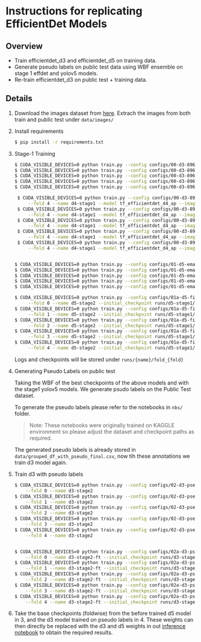 # Instructions for replicating EfficientDet Models


## Overview
- Train efficientdet_d3 and efficientdet_d5 on training data. 
- Generate pseudo labels on public test data using WBF ensemble on stage 1 effdet and yolov5 models.
- Re-train efficientdet_d3 on public test + training data.


## Details

1. Download the images dataset from [here](https://www.kaggle.com/benihime91/siim-covid19-png-1024px). Extrach the images from both train and public test under `data/images/`

2. Install requirements

    ```bash
    $ pip install -r requirements.txt
    ```

3. Stage-1 Training
   
   ```bash
   $ CUDA_VISIBLE_DEVICES=0 python train.py --config configs/00-d3-896.yaml --fold 0 --name d3-stage1
   $ CUDA_VISIBLE_DEVICES=0 python train.py --config configs/00-d3-896.yaml --fold 1 --name d3-stage1
   $ CUDA_VISIBLE_DEVICES=0 python train.py --config configs/00-d3-896.yaml --fold 2 --name d3-stage1
   $ CUDA_VISIBLE_DEVICES=0 python train.py --config configs/00-d3-896.yaml --fold 3 --name d3-stage1
   $ CUDA_VISIBLE_DEVICES=0 python train.py --config configs/00-d3-896.yaml --fold 4 --name d3-stage1

    $ CUDA_VISIBLE_DEVICES=0 python train.py --config configs/00-d3-896.yaml \
        --fold 4 --name d4-stage1 --model tf_efficientdet_d4_ap --image_size 1024
    $ CUDA_VISIBLE_DEVICES=0 python train.py --config configs/00-d3-896.yaml \
        --fold 4 --name d4-stage1 --model tf_efficientdet_d4_ap --image_size 1024
    $ CUDA_VISIBLE_DEVICES=0 python train.py --config configs/00-d3-896.yaml \
        --fold 4 --name d4-stage1 --model tf_efficientdet_d4_ap --image_size 1024
    $ CUDA_VISIBLE_DEVICES=0 python train.py --config configs/00-d3-896.yaml \
        --fold 4 --name d4-stage1 --model tf_efficientdet_d4_ap --image_size 1024
    $ CUDA_VISIBLE_DEVICES=0 python train.py --config configs/00-d3-896.yaml \
        --fold 4 --name d4-stage1 --model tf_efficientdet_d4_ap --image_size 1024


   $ CUDA_VISIBLE_DEVICES=0 python train.py --config configs/01-d5-ema-512.yaml --fold 0 --name d5-stage1
   $ CUDA_VISIBLE_DEVICES=0 python train.py --config configs/01-d5-ema-512.yaml --fold 1 --name d5-stage1
   $ CUDA_VISIBLE_DEVICES=0 python train.py --config configs/01-d5-ema-512.yaml --fold 2 --name d5-stage1
   $ CUDA_VISIBLE_DEVICES=0 python train.py --config configs/01-d5-ema-512.yaml --fold 3 --name d5-stage1
   $ CUDA_VISIBLE_DEVICES=0 python train.py --config configs/01-d5-ema-512.yaml --fold 4 --name d5-stage1

   $ CUDA_VISIBLE_DEVICES=0 python train.py --config configs/01a-d5-finetune-512.yaml \
        --fold 0 --name d5-stage2 --initial_checkpoint runs/d5-stage1/fold_0/model_best.pth.tar
   $ CUDA_VISIBLE_DEVICES=0 python train.py --config configs/01a-d5-finetune-512.yaml \
        --fold 1 --name d5-stage2 --initial_checkpoint runs/d5-stage1/fold_1/model_best.pth.tar
   $ CUDA_VISIBLE_DEVICES=0 python train.py --config configs/01a-d5-finetune-512.yaml \
        --fold 2 --name d5-stage2 --initial_checkpoint runs/d5-stage1/fold_2/model_best.pth.tar
   $ CUDA_VISIBLE_DEVICES=0 python train.py --config configs/01a-d5-finetune-512.yaml \
        --fold 3 --name d5-stage2 --initial_checkpoint runs/d5-stage1/fold_3/model_best.pth.tar
   $ CUDA_VISIBLE_DEVICES=0 python train.py --config configs/01a-d5-finetune-512.yaml \
        --fold 4 --name d5-stage2 --initial_checkpoint runs/d5-stage1/fold_4/model_best.pth.tar
   ```

   Logs and checkpoints will be stored under `runs/{name}/fold_{fold}`

3. Generating Pseudo Labels on public test
   
   Taking the WBF of the best checkpoints of the above models and with the stage1 yolov5 models. We generate psudo labels on the Public Test
   dataset. 
   
   To generate the pseudo labels please refer to the notebooks in `nbs/` folder. 

   > Note: These notebooks were originally trained on KAGGLE environment so please adjust the dataset and checkpoint paths as required.

   The generated pseudo labels is already stored in `data/grouped_df_with_pseudo_final.csv`, now tih these annotations we train d3 model again.

4. Train d3 with pseudo labels

    ```bash
    $ CUDA_VISIBLE_DEVICES=0 python train.py --config configs/02-d3-pseudo-ema-896.yaml \
        --fold 0 --name d3-stage2
    $ CUDA_VISIBLE_DEVICES=0 python train.py --config configs/02-d3-pseudo-ema-896.yaml \
        --fold 1 --name d3-stage2
    $ CUDA_VISIBLE_DEVICES=0 python train.py --config configs/02-d3-pseudo-ema-896.yaml \
        --fold 2 --name d3-stage2
    $ CUDA_VISIBLE_DEVICES=0 python train.py --config configs/02-d3-pseudo-ema-896.yaml \
        --fold 3 --name d3-stage2
    $ CUDA_VISIBLE_DEVICES=0 python train.py --config configs/02-d3-pseudo-ema-896.yaml \
        --fold 4 --name d3-stage2


    $ CUDA_VISIBLE_DEVICES=0 python train.py --config configs/02a-d3-pseudo-finetune.yaml \
        --fold 0 --name d3-stage2-ft --initial_checkpoint runs/d3-stage2/fold_0/model_best.pth.tar
    $ CUDA_VISIBLE_DEVICES=0 python train.py --config configs/02a-d3-pseudo-finetune.yaml \
        --fold 1 --name d3-stage2-ft --initial_checkpoint runs/d3-stage2/fold_1/model_best.pth.tar
    $ CUDA_VISIBLE_DEVICES=0 python train.py --config configs/02a-d3-pseudo-finetune.yaml \
        --fold 2 --name d3-stage2-ft --initial_checkpoint runs/d3-stage2/fold_2/model_best.pth.tar
    $ CUDA_VISIBLE_DEVICES=0 python train.py --config configs/02a-d3-pseudo-finetune.yaml \
        --fold 3 --name d3-stage2-ft --initial_checkpoint runs/d3-stage2/fold_3/model_best.pth.tar
    $ CUDA_VISIBLE_DEVICES=0 python train.py --config configs/02a-d3-pseudo-finetune.yaml \
        --fold 4 --name d3-stage2-ft --initial_checkpoint runs/d3-stage2/fold_4/model_best.pth.tar
    ```

5. Take the base checkpoints (foldwise) from the before trained d5 model in 3, and the d3 model trained on pseudo labels in 4. These weights can then directly be replaced with the d3 and d5 weights in out [inference notebook](https://www.kaggle.com/nischaydnk/604e8587410a-v2m-bin-weighted) to obtain the required results.